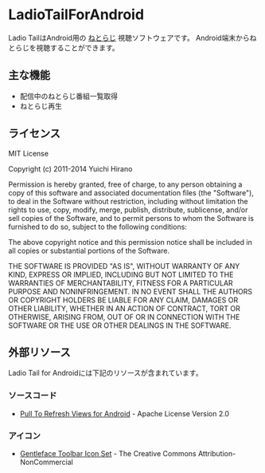 # LadioTailForAndroid

Ladio TailはAndroid用の [ねとらじ](http://ladio.net/) 視聴ソフトウェアです。
Android端末からねとらじを視聴することができます。

## 主な機能

* 配信中のねとらじ番組一覧取得
* ねとらじ再生

## ライセンス

MIT License

Copyright (c) 2011-2014 Yuichi Hirano

Permission is hereby granted, free of charge, to any person obtaining a copy of this software and associated documentation files (the "Software"), to deal in the Software without restriction, including without limitation the rights to use, copy, modify, merge, publish, distribute, sublicense, and/or sell copies of the Software, and to permit persons to whom the Software is furnished to do so, subject to the following conditions:

The above copyright notice and this permission notice shall be included in all copies or substantial portions of the Software.

THE SOFTWARE IS PROVIDED "AS IS", WITHOUT WARRANTY OF ANY KIND, EXPRESS OR IMPLIED, INCLUDING BUT NOT LIMITED TO THE WARRANTIES OF MERCHANTABILITY, FITNESS FOR A PARTICULAR PURPOSE AND NONINFRINGEMENT. IN NO EVENT SHALL
THE AUTHORS OR COPYRIGHT HOLDERS BE LIABLE FOR ANY CLAIM, DAMAGES OR OTHER LIABILITY, WHETHER IN AN ACTION OF CONTRACT, TORT OR OTHERWISE, ARISING FROM, OUT OF OR IN CONNECTION WITH THE SOFTWARE OR THE USE OR OTHER DEALINGS IN
THE SOFTWARE.

## 外部リソース

Ladio Tail for Androidには下記のリソースが含まれています。

### ソースコード

* [Pull To Refresh Views for Android](https://github.com/chrisbanes/Android-PullToRefresh) - Apache License Version 2.0

### アイコン

* [Gentleface Toolbar Icon Set](http://www.gentleface.com/free_icon_set.html) - The Creative Commons Attribution-NonCommercial
